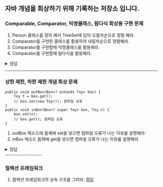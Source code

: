 자바 개념을 회상하기 위해 기록하는 저장소 입니다.
---------------------

### Comparable, Comparator, 익명클래스, 람다식 회상용 구현 문제
1. Person 클래스를 정의 해서 TreeSet에 담아 오름차순으로 정렬 해라.
2. Comparator를 구현한 클래스를 활용하여 내림차순으로 정렬해라.
3. Comparator를 구현할때 익명클래스를 활용해라.
4. Comparator를 구현할때 람다식을 활용해라.
<details>
    <summary>정답</summary>

```
public class TreeSetTest {
    public static void main(String[] args) {
        Set<Person> set = new TreeSet<>(new PersonComparator());
        Set<Person> set2 = new TreeSet<>(new Comparator<>() {
            public int compare(Person p1, Person p2) {
                return -(p1.getAge() - p2.getAge());
            }
        });
        Set<Person> set3 = new TreeSet<>(
            (p1, p2) -> -(p1.getAge() - p2.getAge())
        );
    }
}
class Person implements Comparable<Person> {
    private int age;
    Person(int age) {
        this.age = age;
    }
    public int getAge() {
        return age;
    }
    @Override
    public int compareTo(Person o) {
        return this.age - o.age;
    }
}
class PersonComparator implements Comparator<Person> {
    @Override
    public int compare(Person p1, Person p2) {
        return -(p1.getAge() - p2.getAge());
    }
}
```

</details>
    
-------------------

### 상한 제한, 하한 제한 개념 회상 문제
```
public void outBox(Box<? extends Toy> box) {
    Toy t = box.get();
    // box.set(new Toy()); 컴파일 오류
}
public void inBox(Box<? super Toy> box, Toy n) {
    box.set(n);
    // box.get(); 컴파일 오류
}
```
1. outBox 메소드에 몸체에 set을 넣으면 컴파일 오류가 나는 이유를 설명해라.
2. inBox 메소드 몸체에 get을 넣으면 컴파일 오류가 나는 이유를 설명해라.
<details>
    <summary>정답</summary>

- 4개의 클래스가 다음과 같다고 가정
- Product, Toy, Car, Robot
- Toy extends Product
- Car extends Toy
- Robot extends Toy
- Box<Toy> 의 경우 Toy와 Car, Robot을 담을 수 있음
- Box<Car> 의 경우 Car를 담을 수 있음
- Box<Robot>의 경우 Robot을 담을 수 있음
- Box<? extends Toy> 의 경우 ? 에 Toy, Car, Robot이 올 수 있음
- Toy가 오면 다행이지만, Car가 올 경우 Toy나 Robot을 담을 수 없게됨.
- 컴파일러는 어떠한 상황이든 가능할때 컴파일이 됨.
- 때문에 Box<? extends Toy>는 set 기능이 제한됨.
- 단, get의 경우 Toy 타입의 참조변수로 Toy든, Car든 Robot이든 어떤 구현체든 다 참조 할 수 있기 떄문에 get은 가능
- Box<? super Toy> 의 경우 ? 에 Toy, Product가 올 수 있음
- Product이 오든 Toy가 오든 Toy 를 포함한 하위 클래스들을 다 담을 수 있기에 set은 가능
- 단 get의 경우 Product 구현체를 꺼낼 경우 Toy 타입의 참조변수로 참조할 수 없음.
- 따라서 get은 기능이 제한됨.

</details>
-------------------

### 컬렉션 프레임워크
1. 컬렉션 프레임워크의 상속 구조를 그려라.
[정답](https://www.javatpoint.com/collections-in-java)
